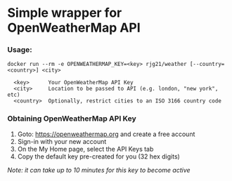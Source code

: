 # Simple wrapper for OpenWeatherMap API

### Usage:

```
docker run --rm -e OPENWEATHERMAP_KEY=<key> rjg21/weather [--country=<country>] <city>

  <key>      Your OpenWeatherMap API Key
  <city>     Location to be passed to API (e.g. london, "new york", etc)
  <country>  Optionally, restrict cities to an ISO 3166 country code
```

### Obtaining OpenWeatherMap API Key

1. Goto: https://openweathermap.org and create a free account
2. Sign-in with your new account
3. On the My Home page, select the API Keys tab
4. Copy the default key pre-created for you (32 hex digits)
 
*Note: it can take up to 10 minutes for this key to become active*
